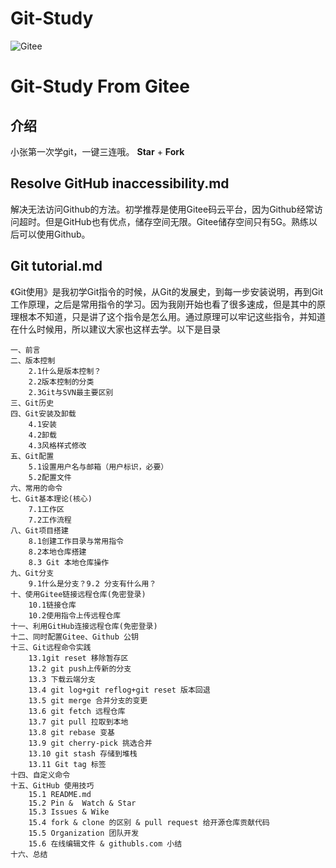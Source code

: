 # Git-Study
![Gitee](https://git-scm.com/images/logo@2x.png)
# Git-Study From Gitee

## 介绍
小张第一次学git，一键三连哦。 **Star** + **Fork** 

## Resolve GitHub inaccessibility.md
解决无法访问Github的方法。初学推荐是使用Gitee码云平台，因为Github经常访问超时。但是GitHub也有优点，储存空间无限。Gitee储存空间只有5G。熟练以后可以使用Github。


## Git tutorial.md
《Git使用》是我初学Git指令的时候，从Git的发展史，到每一步安装说明，再到Git工作原理，之后是常用指令的学习。因为我刚开始也看了很多速成，但是其中的原理根本不知道，只是讲了这个指令是怎么用。通过原理可以牢记这些指令，并知道在什么时候用，所以建议大家也这样去学。以下是目录


```
一、前言
二、版本控制
    2.1什么是版本控制？
    2.2版本控制的分类
    2.3Git与SVN最主要区别
三、Git历史
四、Git安装及卸载
    4.1安装
    4.2卸载
    4.3风格样式修改
五、Git配置
    5.1设置用户名与邮箱（用户标识，必要）
    5.2配置文件
六、常用的命令
七、Git基本理论(核心)
    7.1工作区
    7.2工作流程
八、Git项目搭建
    8.1创建工作目录与常用指令
    8.2本地仓库搭建
    8.3 Git 本地仓库操作
九、Git分支
    9.1什么是分支？9.2 分支有什么用？
十、使用Gitee链接远程仓库(免密登录)
    10.1链接仓库
    10.2使用指令上传远程仓库
十一、利用GitHub连接远程仓库(免密登录)
十二、同时配置Gitee、Github 公钥
十三、Git远程命令实践
    13.1git reset 移除暂存区
    13.2 git push上传新的分支
    13.3 下载云端分支
    13.4 git log+git reflog+git reset 版本回退
    13.5 git merge 合并分支的变更
    13.6 git fetch 远程仓库
    13.7 git pull 拉取到本地
    13.8 git rebase 变基
    13.9 git cherry-pick 挑选合并
    13.10 git stash 存储到堆栈
    13.11 Git tag 标签
十四、自定义命令
十五、GitHub 使用技巧
    15.1 README.md
    15.2 Pin &  Watch & Star
    15.3 Issues & Wike
    15.4 fork & clone 的区别 & pull request 给开源仓库贡献代码
    15.5 Organization 团队开发
    15.6 在线编辑文件 & githubls.com 小结
十六、总结 
```
